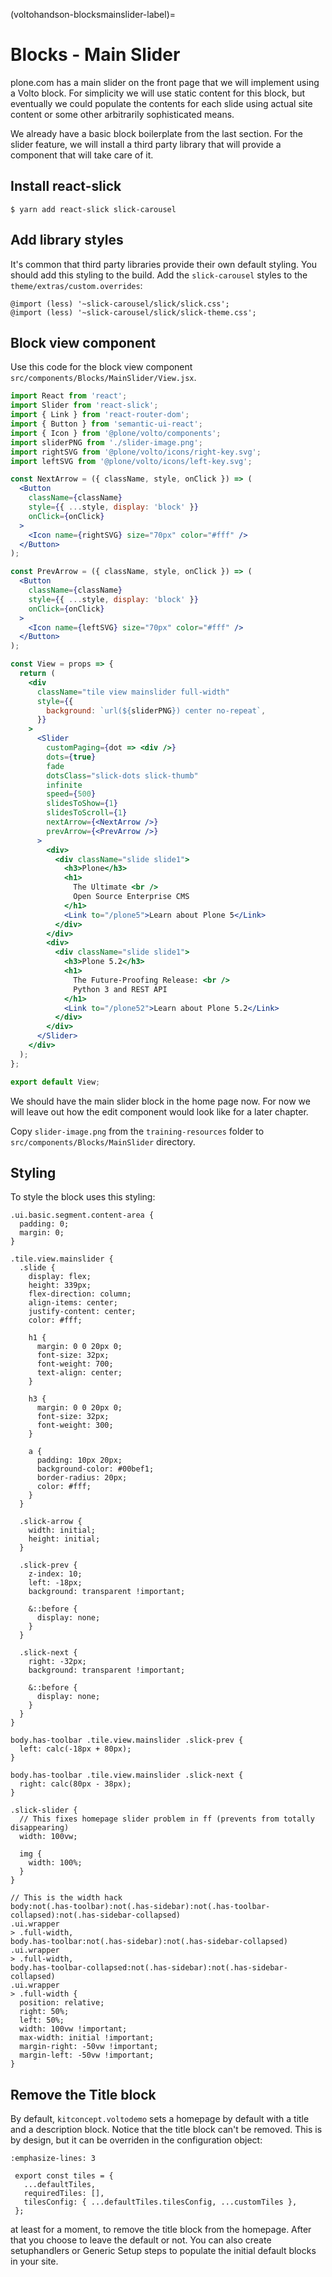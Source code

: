 (voltohandson-blocksmainslider-label)=

# Blocks - Main Slider

plone.com has a main slider on the front page that we will implement using a Volto block.
For simplicity we will use static content for this block, but eventually we could populate the contents for each slide using actual site content or some other arbitrarily sophisticated means.

We already have a basic block boilerplate from the last section.
For the slider feature, we will install a third party library that will provide a component that will take care of it.

## Install react-slick

```shell
$ yarn add react-slick slick-carousel
```

## Add library styles

It's common that third party libraries provide their own default styling.
You should add this styling to the build.
Add the `slick-carousel` styles to the `theme/extras/custom.overrides`:

```less
@import (less) '~slick-carousel/slick/slick.css';
@import (less) '~slick-carousel/slick/slick-theme.css';
```

## Block view component

Use this code for the block view component `src/components/Blocks/MainSlider/View.jsx`.

```jsx
import React from 'react';
import Slider from 'react-slick';
import { Link } from 'react-router-dom';
import { Button } from 'semantic-ui-react';
import { Icon } from '@plone/volto/components';
import sliderPNG from './slider-image.png';
import rightSVG from '@plone/volto/icons/right-key.svg';
import leftSVG from '@plone/volto/icons/left-key.svg';

const NextArrow = ({ className, style, onClick }) => (
  <Button
    className={className}
    style={{ ...style, display: 'block' }}
    onClick={onClick}
  >
    <Icon name={rightSVG} size="70px" color="#fff" />
  </Button>
);

const PrevArrow = ({ className, style, onClick }) => (
  <Button
    className={className}
    style={{ ...style, display: 'block' }}
    onClick={onClick}
  >
    <Icon name={leftSVG} size="70px" color="#fff" />
  </Button>
);

const View = props => {
  return (
    <div
      className="tile view mainslider full-width"
      style={{
        background: `url(${sliderPNG}) center no-repeat`,
      }}
    >
      <Slider
        customPaging={dot => <div />}
        dots={true}
        fade
        dotsClass="slick-dots slick-thumb"
        infinite
        speed={500}
        slidesToShow={1}
        slidesToScroll={1}
        nextArrow={<NextArrow />}
        prevArrow={<PrevArrow />}
      >
        <div>
          <div className="slide slide1">
            <h3>Plone</h3>
            <h1>
              The Ultimate <br />
              Open Source Enterprise CMS
            </h1>
            <Link to="/plone5">Learn about Plone 5</Link>
          </div>
        </div>
        <div>
          <div className="slide slide1">
            <h3>Plone 5.2</h3>
            <h1>
              The Future-Proofing Release: <br />
              Python 3 and REST API
            </h1>
            <Link to="/plone52">Learn about Plone 5.2</Link>
          </div>
        </div>
      </Slider>
    </div>
  );
};

export default View;
```

We should have the main slider block in the home page now.
For now we will leave out how the edit component would look like for a later chapter.

Copy `slider-image.png` from the `training-resources` folder to `src/components/Blocks/MainSlider` directory.

## Styling

To style the block uses this styling:

```less
.ui.basic.segment.content-area {
  padding: 0;
  margin: 0;
}

.tile.view.mainslider {
  .slide {
    display: flex;
    height: 339px;
    flex-direction: column;
    align-items: center;
    justify-content: center;
    color: #fff;

    h1 {
      margin: 0 0 20px 0;
      font-size: 32px;
      font-weight: 700;
      text-align: center;
    }

    h3 {
      margin: 0 0 20px 0;
      font-size: 32px;
      font-weight: 300;
    }

    a {
      padding: 10px 20px;
      background-color: #00bef1;
      border-radius: 20px;
      color: #fff;
    }
  }

  .slick-arrow {
    width: initial;
    height: initial;
  }

  .slick-prev {
    z-index: 10;
    left: -18px;
    background: transparent !important;

    &::before {
      display: none;
    }
  }

  .slick-next {
    right: -32px;
    background: transparent !important;

    &::before {
      display: none;
    }
  }
}

body.has-toolbar .tile.view.mainslider .slick-prev {
  left: calc(-18px + 80px);
}

body.has-toolbar .tile.view.mainslider .slick-next {
  right: calc(80px - 38px);
}

.slick-slider {
  // This fixes homepage slider problem in ff (prevents from totally disappearing)
  width: 100vw;

  img {
    width: 100%;
  }
}

// This is the width hack
body:not(.has-toolbar):not(.has-sidebar):not(.has-toolbar-collapsed):not(.has-sidebar-collapsed)
.ui.wrapper
> .full-width,
body.has-toolbar:not(.has-sidebar):not(.has-sidebar-collapsed)
.ui.wrapper
> .full-width,
body.has-toolbar-collapsed:not(.has-sidebar):not(.has-sidebar-collapsed)
.ui.wrapper
> .full-width {
  position: relative;
  right: 50%;
  left: 50%;
  width: 100vw !important;
  max-width: initial !important;
  margin-right: -50vw !important;
  margin-left: -50vw !important;
}
```

## Remove the Title block

By default, `kitconcept.voltodemo` sets a homepage by default with a title and a description block.
Notice that the title block can't be removed.
This is by design, but it can be overriden in the configuration object:

```{code-block} js
:emphasize-lines: 3

 export const tiles = {
   ...defaultTiles,
   requiredTiles: [],
   tilesConfig: { ...defaultTiles.tilesConfig, ...customTiles },
 };
```

at least for a moment, to remove the title block from the homepage.
After that you choose to leave the default or not.
You can also create setuphandlers or Generic Setup steps to populate the initial default blocks in your site.
